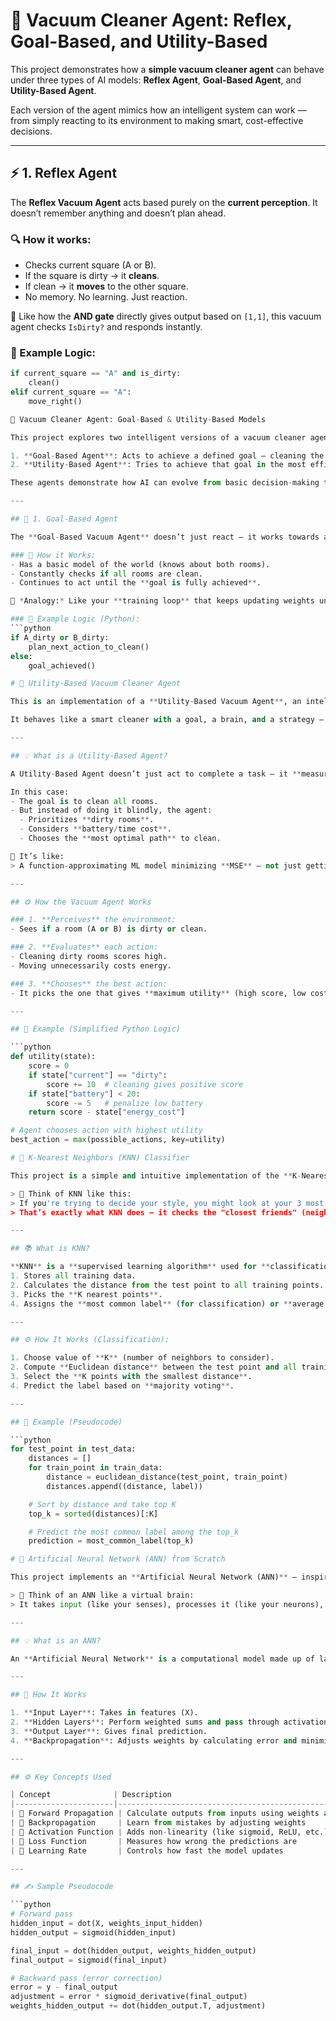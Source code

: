 # 🧠 Vacuum Cleaner Agent: Reflex, Goal-Based, and Utility-Based

This project demonstrates how a **simple vacuum cleaner agent** can behave under three types of AI models: **Reflex Agent**, **Goal-Based Agent**, and **Utility-Based Agent**.

Each version of the agent mimics how an intelligent system can work — from simply reacting to its environment to making smart, cost-effective decisions.

---

## ⚡ 1. Reflex Agent

The **Reflex Vacuum Agent** acts based purely on the **current perception**. It doesn’t remember anything and doesn’t plan ahead.

### 🔍 How it works:
- Checks current square (A or B).
- If the square is dirty → it **cleans**.
- If clean → it **moves** to the other square.
- No memory. No learning. Just reaction.

📌 Like how the **AND gate** directly gives output based on `[1,1]`, this vacuum agent checks `IsDirty?` and responds instantly.

### 🧾 Example Logic:
```python
if current_square == "A" and is_dirty:
    clean()
elif current_square == "A":
    move_right()

🧠 Vacuum Cleaner Agent: Goal-Based & Utility-Based Models

This project explores two intelligent versions of a vacuum cleaner agent:

1. **Goal-Based Agent**: Acts to achieve a defined goal — cleaning the entire environment.
2. **Utility-Based Agent**: Tries to achieve that goal in the most efficient way possible.

These agents demonstrate how AI can evolve from basic decision-making to more intelligent, optimized behaviors — just like your machine learning models improve from simple prediction to minimizing error effectively.

---

## 🎯 1. Goal-Based Agent

The **Goal-Based Vacuum Agent** doesn’t just react — it works towards a **clear goal**: **cleaning all rooms** (like A and B).

### 🧠 How it Works:
- Has a basic model of the world (knows about both rooms).
- Constantly checks if all rooms are clean.
- Continues to act until the **goal is fully achieved**.

📌 *Analogy:* Like your **training loop** that keeps updating weights until all outputs are correct, this vacuum keeps running until everything is clean.

### 🧾 Example Logic (Python):
```python
if A_dirty or B_dirty:
    plan_next_action_to_clean()
else:
    goal_achieved()

# 🤖 Utility-Based Vacuum Cleaner Agent

This is an implementation of a **Utility-Based Vacuum Agent**, an intelligent system that not only aims to **clean a room** but also does it in the **most efficient way possible** — saving time, energy, and unnecessary movement.

It behaves like a smart cleaner with a goal, a brain, and a strategy — just like how your ML model doesn’t stop after predicting, but tries to **minimize the error (MSE)** and perform better.

---

## 💡 What is a Utility-Based Agent?

A Utility-Based Agent doesn’t just act to complete a task — it **measures the usefulness of its actions** and picks the one with the **highest score** (or lowest cost).

In this case:
- The goal is to clean all rooms.
- But instead of doing it blindly, the agent:
  - Prioritizes **dirty rooms**.
  - Considers **battery/time cost**.
  - Chooses the **most optimal path** to clean.

📌 It’s like:
> A function-approximating ML model minimizing **MSE** — not just getting close, but **getting better efficiently**.

---

## ⚙️ How the Vacuum Agent Works

### 1. **Perceives** the environment:
- Sees if a room (A or B) is dirty or clean.

### 2. **Evaluates** each action:
- Cleaning dirty rooms scores high.
- Moving unnecessarily costs energy.

### 3. **Chooses** the best action:
- It picks the one that gives **maximum utility** (high score, low cost).

---

## 🧾 Example (Simplified Python Logic)

```python
def utility(state):
    score = 0
    if state["current"] == "dirty":
        score += 10  # cleaning gives positive score
    if state["battery"] < 20:
        score -= 5   # penalize low battery
    return score - state["energy_cost"]

# Agent chooses action with highest utility
best_action = max(possible_actions, key=utility)

# 🤝 K-Nearest Neighbors (KNN) Classifier

This project is a simple and intuitive implementation of the **K-Nearest Neighbors (KNN)** algorithm — one of the most popular and easy-to-understand machine learning methods.

> 📌 Think of KNN like this:
> If you're trying to decide your style, you might look at your 3 most fashionable friends — and copy what the majority of them wear.
> That’s exactly what KNN does — it checks the "closest friends" (neighbors) and lets them vote.

---

## 📚 What is KNN?

**KNN** is a **supervised learning algorithm** used for **classification** and **regression**. It:
1. Stores all training data.
2. Calculates the distance from the test point to all training points.
3. Picks the **K nearest points**.
4. Assigns the **most common label** (for classification) or **average value** (for regression).

---

## ⚙️ How It Works (Classification):

1. Choose value of **K** (number of neighbors to consider).
2. Compute **Euclidean distance** between the test point and all training data.
3. Select the **K points with the smallest distance**.
4. Predict the label based on **majority voting**.

---

## 🧠 Example (Pseudocode)

```python
for test_point in test_data:
    distances = []
    for train_point in train_data:
        distance = euclidean_distance(test_point, train_point)
        distances.append((distance, label))

    # Sort by distance and take top K
    top_k = sorted(distances)[:K]

    # Predict the most common label among the top_k
    prediction = most_common_label(top_k)

# 🧠 Artificial Neural Network (ANN) from Scratch

This project implements an **Artificial Neural Network (ANN)** — inspired by the way the human brain works — to learn and make predictions from data.

> 📌 Think of an ANN like a virtual brain:
> It takes input (like your senses), processes it (like your neurons), and makes decisions (like your brain)!

---

## 💡 What is an ANN?

An **Artificial Neural Network** is a computational model made up of layers of interconnected "neurons" that can learn complex patterns in data. It’s the foundation for **deep learning**.

---

## 🔁 How It Works

1. **Input Layer**: Takes in features (X).
2. **Hidden Layers**: Perform weighted sums and pass through activation functions.
3. **Output Layer**: Gives final prediction.
4. **Backpropagation**: Adjusts weights by calculating error and minimizing it (usually via gradient descent).

---

## ⚙️ Key Concepts Used

| Concept              | Description                                                  |
|----------------------|--------------------------------------------------------------|
| 🧮 Forward Propagation | Calculate outputs from inputs using weights and activations |
| 🔁 Backpropagation     | Learn from mistakes by adjusting weights                    |
| 🔢 Activation Function | Adds non-linearity (like sigmoid, ReLU, etc.)               |
| 🎯 Loss Function       | Measures how wrong the predictions are                      |
| 🧠 Learning Rate       | Controls how fast the model updates                         |

---

## ✍️ Sample Pseudocode

```python
# Forward pass
hidden_input = dot(X, weights_input_hidden)
hidden_output = sigmoid(hidden_input)

final_input = dot(hidden_output, weights_hidden_output)
final_output = sigmoid(final_input)

# Backward pass (error correction)
error = y - final_output
adjustment = error * sigmoid_derivative(final_output)
weights_hidden_output += dot(hidden_output.T, adjustment)
